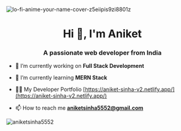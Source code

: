 
![lo-fi-anime-your-name-cover-z5eiipis9zi8801z](https://github.com/aniketsinha5552/aniketsinha5552/assets/104712880/e4561587-2789-4b25-b533-4394ed20cfa0)

<h1 align="center">Hi 👋, I'm Aniket</h1>
<h3 align="center">A passionate web developer from India</h3>



- 🔭 I’m currently working on **Full Stack Development**

- 🌱 I’m currently learning **MERN Stack**

- 👨‍💻 My Developer Portfolio [https://aniket-sinha-v2.netlify.app/](https://aniket-sinha-v2.netlify.app/)

- 📫 How to reach me **aniketsinha5552@gmail.com**



<p><img align="center" src="https://github-readme-stats.vercel.app/api/top-langs?username=aniketsinha5552&show_icons=true&locale=en&layout=compact" alt="aniketsinha5552" /></p>

